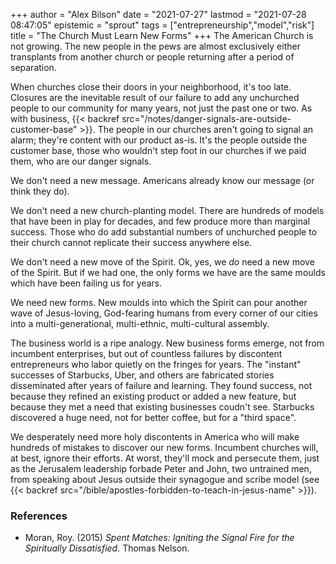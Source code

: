 +++
author = "Alex Bilson"
date = "2021-07-27"
lastmod = "2021-07-28 08:47:05"
epistemic = "sprout"
tags = ["entrepreneurship","model","risk"]
title = "The Church Must Learn New Forms"
+++
The American Church is not growing. The new people in the pews are almost exclusively either transplants from another church or people returning after a period of separation.

When churches close their doors in your neighborhood, it's too late. Closures are the inevitable result of our failure to add any unchurched people to our community for many years, not just the past one or two. As with business, {{< backref src="/notes/danger-signals-are-outside-customer-base" >}}. The people in our churches aren't going to signal an alarm; they're content with our product as-is. It's the people outside the customer base, those who wouldn't step foot in our churches if we paid them, who are our danger signals.

We don't need a new message. Americans already know our message (or think they do).

We don't need a new church-planting model. There are hundreds of models that have been in play for decades, and few produce more than marginal success. Those who do add substantial numbers of unchurched people to their church cannot replicate their success anywhere else.

We don't need a new move of the Spirit. Ok, yes, we _do_ need a new move of the Spirit. But if we had one, the only forms we have are the same moulds which have been failing us for years.

We need new forms. New moulds into which the Spirit can pour another wave of Jesus-loving, God-fearing humans from every corner of our cities into a multi-generational, multi-ethnic, multi-cultural assembly.

The business world is a ripe analogy. New business forms emerge, not from incumbent enterprises, but out of countless failures by discontent entrepreneurs who labor quietly on the fringes for years. The "instant" successes of Starbucks, Uber, and others are fabricated stories disseminated after years of failure and learning. They found success, not because they refined an existing product or added a new feature, but because they met a need that existing businesses coudn't see. Starbucks discovered a huge need, not for better coffee, but for a "third space".

We desperately need more holy discontents in America who will make hundreds of mistakes to discover our new forms. Incumbent churches will, at best, ignore their efforts. At worst, they'll mock and persecute them, just as the Jerusalem leadership forbade Peter and John, two untrained men, from speaking about Jesus outside their synagogue and scribe model (see
{{< backref src="/bible/apostles-forbidden-to-teach-in-jesus-name" >}}).

### References

- Moran, Roy. (2015) _Spent Matches: Igniting the Signal Fire for the Spiritually Dissatisfied_. Thomas Nelson.
